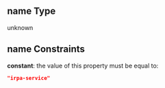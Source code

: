 ## name Type

unknown

## name Constraints

**constant**: the value of this property must be equal to:

```json
"irpa-service"
```
